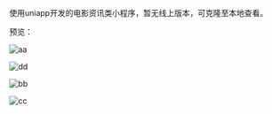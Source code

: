 使用uniapp开发的电影资讯类小程序，暂无线上版本，可克隆至本地查看。

预览：

![aa](https://user-images.githubusercontent.com/109657961/189145781-c52ad7a9-598d-42c5-bca7-d7c24e5d8dbb.jpg)

![dd](https://user-images.githubusercontent.com/109657961/189145826-3c711a07-8996-4458-a14c-79c6fc1b0217.jpg)

![bb](https://user-images.githubusercontent.com/109657961/189145845-6b59665f-425e-4279-a99a-9d13725b4397.jpg)

![cc](https://user-images.githubusercontent.com/109657961/189145861-6d72abf4-c7e2-42e6-bf59-be2e684cd311.jpg)
